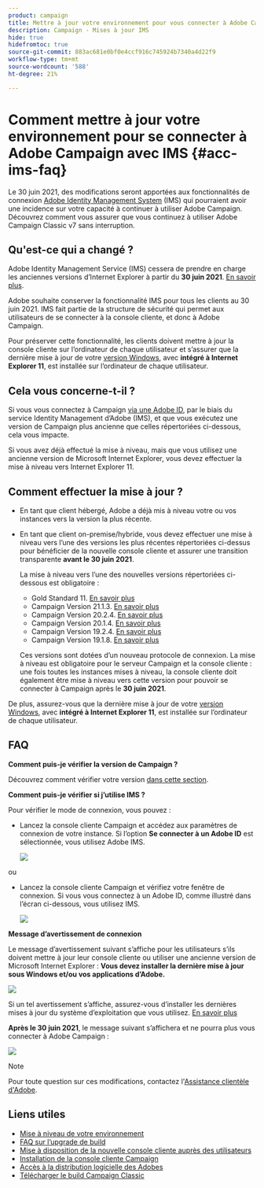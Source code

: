 ```yaml
---
product: campaign
title: Mettre à jour votre environnement pour vous connecter à Adobe Campaign avec IMS
description: Campaign - Mises à jour IMS
hide: true
hidefromtoc: true
source-git-commit: 883ac681e0bf0e4ccf916c745924b7340a4d22f9
workflow-type: tm+mt
source-wordcount: '588'
ht-degree: 21%

---
```


# Comment mettre à jour votre environnement pour se connecter à Adobe Campaign avec IMS {#acc-ims-faq}

Le 30 juin 2021, des modifications seront apportées aux fonctionnalités de connexion [Adobe Identity Management System](https://helpx.adobe.com/fr/enterprise/using/identity.html) (IMS) qui pourraient avoir une incidence sur votre capacité à continuer à utiliser Adobe Campaign. Découvrez comment vous assurer que vous continuez à utiliser Adobe Campaign Classic v7 sans interruption.

## Qu&#39;est-ce qui a changé ?

Adobe Identity Management Service (IMS) cessera de prendre en charge les anciennes versions d’Internet Explorer à partir du **30 juin 2021**. [En savoir plus](https://helpx.adobe.com/fr/x-productkb/global/update-operating-system-and-browser.html).

Adobe souhaite conserver la fonctionnalité IMS pour tous les clients au 30 juin 2021. IMS fait partie de la structure de sécurité qui permet aux utilisateurs de se connecter à la console cliente, et donc à Adobe Campaign.

Pour préserver cette fonctionnalité, les clients doivent mettre à jour la console cliente sur l’ordinateur de chaque utilisateur et s’assurer que la dernière mise à jour de votre [version Windows](../rn/using/compatibility-matrix.md#ClientConsoleoperatingsystems), avec **intégré à Internet Explorer 11**, est installée sur l’ordinateur de chaque utilisateur.

## Cela vous concerne-t-il ?

Si vous vous connectez à Campaign [via une Adobe ID](../integrations/using/about-adobe-id.md), par le biais du service Identity Management d’Adobe (IMS), et que vous exécutez une version de Campaign plus ancienne que celles répertoriées ci-dessous, cela vous impacte.

Si vous avez déjà effectué la mise à niveau, mais que vous utilisez une ancienne version de Microsoft Internet Explorer, vous devez effectuer la mise à niveau vers Internet Explorer 11.

## Comment effectuer la mise à jour ?

* En tant que client hébergé, Adobe a déjà mis à niveau votre ou vos instances vers la version la plus récente.

* En tant que client on-premise/hybride, vous devez effectuer une mise à niveau vers l’une des versions les plus récentes répertoriées ci-dessus pour bénéficier de la nouvelle console cliente et assurer une transition transparente **avant le 30 juin 2021**.

   La mise à niveau vers l’une des nouvelles versions répertoriées ci-dessous est obligatoire :

   * Gold Standard 11. [En savoir plus](../rn/using/gold-standard.md)
   * Campaign Version 21.1.3. [En savoir plus](../rn/using/latest-release.md)
   * Campaign Version 20.2.4. [En savoir plus](../rn/using/release--20-2.md)
   * Campaign Version 20.1.4. [En savoir plus](../rn/using/release--20-1.md)
   * Campaign Version 19.2.4. [En savoir plus](../rn/using/release--19-2.md)
   * Campaign Version 19.1.8. [En savoir plus](../rn/using/release--19-1.md)

   Ces versions sont dotées d’un nouveau protocole de connexion. La mise à niveau est obligatoire pour le serveur Campaign et la console cliente : une fois toutes les instances mises à niveau, la console cliente doit également être mise à niveau vers cette version pour pouvoir se connecter à Campaign après le **30 juin 2021**.

De plus, assurez-vous que la dernière mise à jour de votre [version Windows](../rn/using/compatibility-matrix.md#ClientConsoleoperatingsystems), avec **intégré à Internet Explorer 11**, est installée sur l’ordinateur de chaque utilisateur.

## FAQ

**Comment puis-je vérifier la version de Campaign ?**

Découvrez comment vérifier votre version [dans cette section](../platform/using/launching-adobe-campaign.md#getting-your-campaign-version).


**Comment puis-je vérifier si j’utilise IMS ?**

Pour vérifier le mode de connexion, vous pouvez :

* Lancez la console cliente Campaign et accédez aux paramètres de connexion de votre instance. Si l’option **Se connecter à un Adobe ID** est sélectionnée, vous utilisez Adobe IMS.

   ![](../integrations/using/assets/ims_1.png)

ou

* Lancez la console cliente Campaign et vérifiez votre fenêtre de connexion. Si vous vous connectez à un Adobe ID, comme illustré dans l’écran ci-dessous, vous utilisez IMS.

   ![](../integrations/using/assets/adobeID.png)

**Message d’avertissement de connexion**

Le message d’avertissement suivant s’affiche pour les utilisateurs s’ils doivent mettre à jour leur console cliente ou utiliser une ancienne version de Microsoft Internet Explorer : **Vous devez installer la dernière mise à jour sous Windows et/ou vos applications d’Adobe.**

![](../integrations/using/assets/do-not-localize/errorMsg.png)

Si un tel avertissement s’affiche, assurez-vous d’installer les dernières mises à jour du système d’exploitation que vous utilisez. [En savoir plus](https://helpx.adobe.com/x-productkb/global/update-operating-system-and-browser.html)

**Après le 30 juin 2021**, le message suivant s’affichera et ne pourra plus vous connecter à Adobe Campaign :

![](../integrations/using/assets/do-not-localize/errorUpdateReq.png)

>[!NOTE]
>
>Pour toute question sur ces modifications, contactez l&#39;[Assistance clientèle d&#39;Adobe](https://helpx.adobe.com/fr/enterprise/admin-guide.html/enterprise/using/support-for-experience-cloud.ug.html).


## Liens utiles

* [Mise à niveau de votre environnement](../production/using/build-upgrade.md)
* [FAQ sur l’upgrade de build](../platform/using/faq-build-upgrade.md)
* [Mise à disposition de la nouvelle console cliente auprès des utilisateurs](../installation/using/client-console-availability-for-windows.md)
* [Installation de la console cliente Campaign](../installation/using/installing-the-client-console.md)
* [Accès à la distribution logicielle des Adobes](https://experienceleague.adobe.com/docs/experience-cloud/software-distribution/home.html?lang=fr)
* [Télécharger le build Campaign Classic](https://experience.adobe.com/#/downloads/content/software-distribution/en/campaign.html)